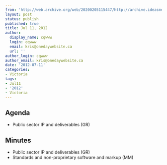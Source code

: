```yaml
---
from: 'http://web.archive.org/web/20200205115447/http://archive.ideasmeetings.org/wiki/Victoria_Jul11,2012'
layout: post
status: publish
published: true
title: Jul 11, 2012
author:
  display_name: cqwww
  login: cqwww
  email: kris@onedaywebsite.ca
  url: ''
author_login: cqwww
author_email: kris@onedaywebsite.ca
date: '2012-07-11'
categories:
- Victoria
tags:
- Jul11
- '2012'
- Victoria
---
```


## Agenda

* Public sector IP and deliverables (GR)

## Minutes

* Public sector IP and deliverables (GR)
* Standards and non-proprietary software and markup (MM)
